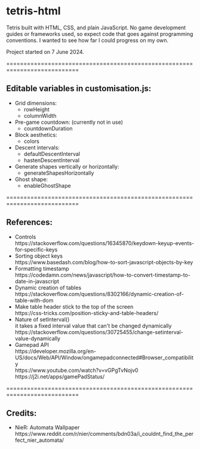 # tetris-html

Tetris built with HTML, CSS, and plain JavaScript. No game development guides or frameworks used, so expect code that goes against programming conventions. I wanted to see how far I could progress on my own.

Project started on 7 June 2024.

===========================================================================

## Editable variables in customisation.js:
<ul>
  <li>Grid dimensions:
    <ul>
      <li>rowHeight</li>
      <li>columnWidth</li>
    </ul>
  </li>
  <li>Pre-game countdown: (currently not in use)
    <ul>
      <li>countdownDuration</li>
    </ul>
  </li>
  <li>Block aesthetics:
    <ul>
      <li>colors</li>
    </ul>
  </li>
  <li>Descent intervals:
    <ul>
      <li>defaultDescentInterval</li>
      <li>hastenDescentInterval</li>
    </ul>
  </li>
  <li>Generate shapes vertically or horizontally:
    <ul>
      <li>generateShapesHorizontally</li>
    </ul>
  </li>
  <li>Ghost shape:
    <ul>
      <li>enableGhostShape</li>
    </ul>
  </li>
</ul>

===========================================================================

## References:
<ul>
  <li>
    Controls <br>
    https://stackoverflow.com/questions/16345870/keydown-keyup-events-for-specific-keys
  </li>
  <li>
    Sorting object keys <br>
    https://www.basedash.com/blog/how-to-sort-javascript-objects-by-key
  </li>
  <li>
    Formatting timestamp <br>
    https://codedamn.com/news/javascript/how-to-convert-timestamp-to-date-in-javascript
  </li>
  <li>
    Dynamic creation of tables <br>
    https://stackoverflow.com/questions/8302166/dynamic-creation-of-table-with-dom
  </li>
  <li>
    Make table header stick to the top of the screen <br>
    https://css-tricks.com/position-sticky-and-table-headers/
  </li>
  <li>
    Nature of setInterval() <br>
    it takes a fixed interval value that can't be changed dynamically <br>
    https://stackoverflow.com/questions/30725455/change-setinterval-value-dynamically
  </li>
  <li>
    Gamepad API <br>
    https://developer.mozilla.org/en-US/docs/Web/API/Window/ongamepadconnected#Browser_compatibility <br>
    https://www.youtube.com/watch?v=vGPgTvNojv0  <br>
    https://j2i.net/apps/gamePadStatus/
  </li>
</ul>

===========================================================================

## Credits:
<ul>
  <li>
    NieR: Automata Wallpaper <br>
    https://www.reddit.com/r/nier/comments/bdn03a/i_couldnt_find_the_perfect_nier_automata/
  </li>
</ul>
